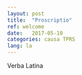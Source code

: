 ```yaml
---
layout: post
title:  "Proscriptio"
ref: welcome
date:   2017-05-10
categories: causa TPRS
lang: la
---
```


Verba Latina
